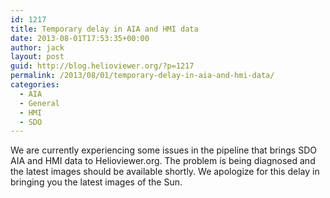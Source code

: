 ```yaml
---
id: 1217
title: Temporary delay in AIA and HMI data
date: 2013-08-01T17:53:35+00:00
author: jack
layout: post
guid: http://blog.helioviewer.org/?p=1217
permalink: /2013/08/01/temporary-delay-in-aia-and-hmi-data/
categories:
  - AIA
  - General
  - HMI
  - SDO
---
```

We are currently experiencing some issues in the pipeline that brings SDO AIA and HMI data to Helioviewer.org. The problem is being diagnosed and the latest images should be available shortly. We apologize for this delay in bringing you the latest images of the Sun.

